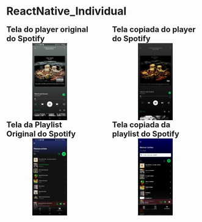 # ReactNative_Individual

<div style="display: flex; flex-direction: row; align-items: center; justify-content: space-between; width: 100%; float: left; margin-right: 5%;"> 
    <div style="display: flex; flex-direction: column; align-items: center; width: 45%; float: left; margin-right: 5%;">
        <span style="font-size: 20px; font-weight: bold;">Tela do player original do Spotify</span>
        <img src="./habilidades-equipamentos/assets/PlayerOriginal.jpg" alt="Player Original" width="40%" />
    </div>
    <div style="display: flex; flex-direction: column; align-items: center; width: 45%; float: left;">
        <span style="font-size: 20px; font-weight: bold;">Tela copiada do player do Spotify</span>
        <img src="./habilidades-equipamentos/assets/PlayerQueEuFiz.png" alt="Player Cópia" width="40%" />
    </div>
</div>

<div style="clear: both;"></div>

<div style="display: flex; flex-direction: row; align-items: center; justify-content: space-between; width: 100%; float: left; margin-right: 5%;"> 
    <div style="display: flex; flex-direction: column; align-items: center; width: 45%; float: left; margin-right: 5%;">
        <span style="font-size: 20px; font-weight: bold;">Tela da Playlist Original do Spotify</span>
        <img src="./habilidades-equipamentos/assets/PlaylistOriginal.jpg" alt="Playlist Original" width="40%" />
    </div>
    <div style="display: flex; flex-direction: column; align-items: center; width: 45%; float: left;">
        <span style="font-size: 20px; font-weight: bold;">Tela copiada da playlist do Spotify</span>
        <img src="./habilidades-equipamentos/assets/PlaylistQueEuFiz.png" alt="Playlist Cópia" width="40%" />
    </div>
</div>
